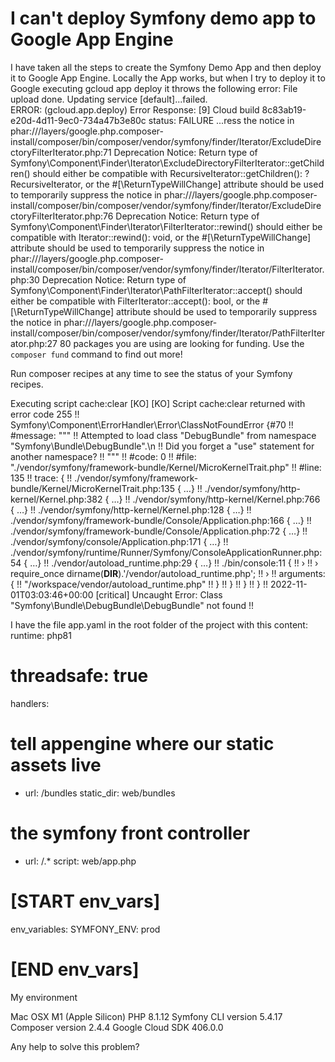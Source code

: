 
# I can't deploy Symfony demo app to Google App Engine

I have taken all the steps to create the Symfony Demo App and then deploy it to Google App Engine. Locally the App works, but when I try to deploy it to Google executing gcloud app deploy it throws the following error:
File upload done.
Updating service [default]...failed.                                                                  
ERROR: (gcloud.app.deploy) Error Response: [9] Cloud build 8c83ab19-e20d-4d11-9ec0-734a47b3e80c status: FAILURE
...ress the notice in phar:///layers/google.php.composer-install/composer/bin/composer/vendor/symfony/finder/Iterator/ExcludeDirectoryFilterIterator.php:71
Deprecation Notice: Return type of Symfony\Component\Finder\Iterator\ExcludeDirectoryFilterIterator::getChildren() should either be compatible with RecursiveIterator::getChildren(): ?RecursiveIterator, or the #[\ReturnTypeWillChange] attribute should be used to temporarily suppress the notice in phar:///layers/google.php.composer-install/composer/bin/composer/vendor/symfony/finder/Iterator/ExcludeDirectoryFilterIterator.php:76
Deprecation Notice: Return type of Symfony\Component\Finder\Iterator\FilterIterator::rewind() should either be compatible with Iterator::rewind(): void, or the #[\ReturnTypeWillChange] attribute should be used to temporarily suppress the notice in phar:///layers/google.php.composer-install/composer/bin/composer/vendor/symfony/finder/Iterator/FilterIterator.php:30
Deprecation Notice: Return type of Symfony\Component\Finder\Iterator\PathFilterIterator::accept() should either be compatible with FilterIterator::accept(): bool, or the #[\ReturnTypeWillChange] attribute should be used to temporarily suppress the notice in phar:///layers/google.php.composer-install/composer/bin/composer/vendor/symfony/finder/Iterator/PathFilterIterator.php:27
80 packages you are using are looking for funding.
Use the `composer fund` command to find out more!

Run composer recipes at any time to see the status of your Symfony recipes.

Executing script cache:clear [KO]
 [KO]
Script cache:clear returned with error code 255
!!  Symfony\Component\ErrorHandler\Error\ClassNotFoundError {#70
!!    #message: """
!!      Attempted to load class "DebugBundle" from namespace "Symfony\Bundle\DebugBundle".\n
!!      Did you forget a "use" statement for another namespace?
!!      """
!!    #code: 0
!!    #file: "./vendor/symfony/framework-bundle/Kernel/MicroKernelTrait.php"
!!    #line: 135
!!    trace: {
!!      ./vendor/symfony/framework-bundle/Kernel/MicroKernelTrait.php:135 { …}
!!      ./vendor/symfony/http-kernel/Kernel.php:382 { …}
!!      ./vendor/symfony/http-kernel/Kernel.php:766 { …}
!!      ./vendor/symfony/http-kernel/Kernel.php:128 { …}
!!      ./vendor/symfony/framework-bundle/Console/Application.php:166 { …}
!!      ./vendor/symfony/framework-bundle/Console/Application.php:72 { …}
!!      ./vendor/symfony/console/Application.php:171 { …}
!!      ./vendor/symfony/runtime/Runner/Symfony/ConsoleApplicationRunner.php:54 { …}
!!      ./vendor/autoload_runtime.php:29 { …}
!!      ./bin/console:11 {
!!        › 
!!        › require_once dirname(__DIR__).'/vendor/autoload_runtime.php';
!!        › 
!!        arguments: {
!!          "/workspace/vendor/autoload_runtime.php"
!!        }
!!      }
!!    }
!!  }
!!  2022-11-01T03:03:46+00:00 [critical] Uncaught Error: Class "Symfony\Bundle\DebugBundle\DebugBundle" not found
!!  

I have the file app.yaml in the root folder of the project with this content:
runtime: php81
# threadsafe: true

handlers:
# tell appengine where our static assets live
- url: /bundles
  static_dir: web/bundles

# the symfony front controller
- url: /.*
  script: web/app.php

# [START env_vars]
env_variables:
  SYMFONY_ENV: prod
# [END env_vars]

My environment

Mac OSX M1 (Apple Silicon)
PHP 8.1.12
Symfony CLI version 5.4.17
Composer version 2.4.4
Google Cloud SDK 406.0.0

Any help to solve this problem?

        